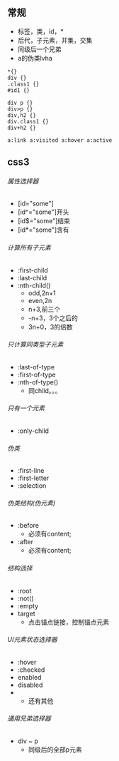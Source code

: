 ## 常规
+ 标签，类，id，*
+ 后代，子元素，并集，交集
+ 同级后一个兄弟
+ a的伪类lvha

```html5
*{}
div {}
.class1 {}
#id1 {}

div p {}
div>p {}
div,h2 {}
div.class1 {}
div+h2 {}

a:link a:visited a:hover a:active
```

## css3
###### 属性选择器
- [id="some"]
- [id^="some"]开头
- [id$="some"]结束
- [id*="some"]含有

###### 计算所有子元素
- :first-child
- :last-child
- :nth-child()
  - odd,2n+1
  - even,2n
  - n+3,前三个
  - -n+3，3个之后的
  - 3n+0，3的倍数

###### 只计算同类型子元素
- :last-of-type
- :first-of-type
- :nth-of-type()
  - 同child。。。

###### 只有一个元素
- :only-child

###### 伪类
- :first-line
- :first-letter
- :selection

###### 伪类结构(伪元素)
- :before
  - 必须有content;
- :after
  - 必须有content; 

###### 结构选择
- :root
- :not()
- :empty
- target
  - 点击锚点链接，控制锚点元素

###### UI元素状态选择器
- :hover
- :checked
- enabled
- disabled
- - 还有其他

###### 通用兄弟选择器
- div ~ p
  - 同级后的全部p元素